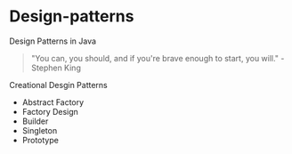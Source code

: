 # Design-patterns
Design Patterns in Java
> "You can, you should, and if you're brave enough to start, you will." -Stephen King

Creational Desgin Patterns
  - Abstract Factory
  - Factory Design
  - Builder
  - Singleton
  - Prototype





